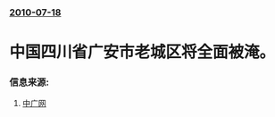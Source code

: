 ### [2010-07-18](/news/2010/07/18/index.md)

##### 
#  中国四川省广安市老城区将全面被淹。




### 信息来源:

1. [中广网](https://web.archive.org/web/20100722091723/http://news.163.com/10/0719/13/6BV7MSOG000146BC.html)
